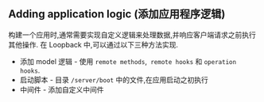 ## Adding application logic (添加应用程序逻辑)

构建一个应用时,通常需要实现自定义逻辑来处理数据,并响应客户端请求之前执行其他操作.
在 Loopback 中,可以通过以下三种方法实现.  

- 添加 model 逻辑 - 使用 `remote methods`,` remote hooks` 和 `operation hooks`.
- 启动脚本 - 目录 `/server/boot` 中的文件,在应用启动之初执行
- 中间件 - 添加自定义中间件
